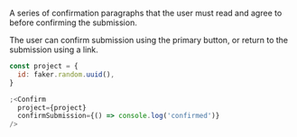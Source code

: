 A series of confirmation paragraphs that the user must read and agree to before confirming the submission.

The user can confirm submission using the primary button, or return to the submission using a link.

```js
const project = {
  id: faker.random.uuid(),
}

;<Confirm
  project={project}
  confirmSubmission={() => console.log('confirmed')}
/>
```
